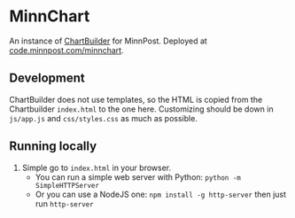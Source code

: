 # MinnChart

An instance of [ChartBuilder](https://github.com/Quartz/Chartbuilder/) for MinnPost.  Deployed at [code.minnpost.com/minnchart](http://code.minnpost.com/minnchart/).

## Development

ChartBuilder does not use templates, so the HTML is copied from the Chartbuilder `index.html` to the one here.  Customizing should be down in `js/app.js` and `css/styles.css` as much as possible.

## Running locally

1. Simple go to `index.html` in your browser.
    * You can run a simple web server with Python: `python -m SimpleHTTPServer`
    * Or you can use a NodeJS one: `npm install -g http-server` then just run `http-server`